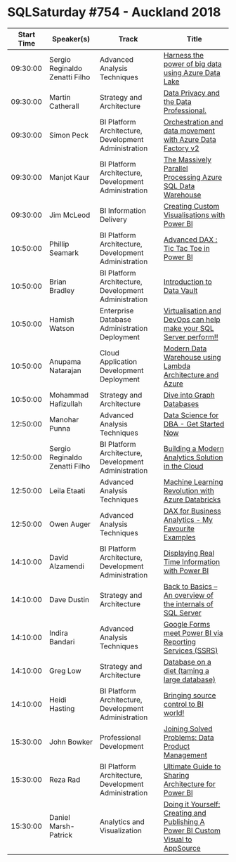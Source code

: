 # SQLSaturday #754 - Auckland 2018
Start Time|Speaker(s)|Track|Title
---|---|---|---
09:30:00|Sergio Reginaldo Zenatti Filho|Advanced Analysis Techniques|[Harness the power of big data using Azure Data Lake](75817.md)
09:30:00|Martin Catherall|Strategy and Architecture|[Data Privacy and the Data Professional.](80897.md)
09:30:00|Simon Peck|BI Platform Architecture, Development  Administration|[Orchestration and data movement with Azure Data Factory v2](83035.md)
09:30:00|Manjot Kaur|BI Platform Architecture, Development  Administration|[The Massively Parallel Processing Azure SQL Data Warehouse](84092.md)
09:30:00|Jim McLeod|BI Information Delivery|[Creating Custom Visualisations with Power BI](84290.md)
10:50:00|Phillip Seamark|BI Platform Architecture, Development  Administration|[Advanced DAX : Tic Tac Toe in Power BI](74268.md)
10:50:00|Brian Bradley|BI Platform Architecture, Development  Administration|[Introduction to Data Vault](82488.md)
10:50:00|Hamish Watson|Enterprise Database Administration  Deployment|[Virtualisation and DevOps can help make your SQL Server perform!!](83057.md)
10:50:00|Anupama Natarajan|Cloud Application Development  Deployment|[Modern Data Warehouse using Lambda Architecture and Azure](83967.md)
10:50:00|Mohammad Hafizullah|Strategy and Architecture|[Dive into Graph Databases](84107.md)
12:50:00|Manohar Punna|Advanced Analysis Techniques|[Data Science for DBA - Get Started Now](73892.md)
12:50:00|Sergio Reginaldo Zenatti Filho|BI Platform Architecture, Development  Administration|[Building a Modern Analytics Solution in the Cloud](83360.md)
12:50:00|Leila Etaati|Advanced Analysis Techniques|[Machine Learning Revolution with Azure Databricks](84263.md)
12:50:00|Owen Auger|Advanced Analysis Techniques|[DAX for Business Analytics - My Favourite Examples](84266.md)
14:10:00|David Alzamendi|BI Platform Architecture, Development  Administration|[Displaying Real Time Information with Power BI](78811.md)
14:10:00|Dave Dustin|Strategy and Architecture|[Back to Basics – An overview of the internals of SQL Server](80908.md)
14:10:00|Indira Bandari|Advanced Analysis Techniques|[Google Forms meet Power BI via Reporting Services (SSRS)](80937.md)
14:10:00|Greg Low|Strategy and Architecture|[Database on a diet (taming a large database)](82755.md)
14:10:00|Heidi Hasting|BI Platform Architecture, Development  Administration|[Bringing source control to BI world!](83220.md)
15:30:00|John Bowker|Professional Development|[Joining Solved Problems: Data Product Management](73934.md)
15:30:00|Reza Rad|BI Platform Architecture, Development  Administration|[Ultimate Guide to Sharing Architecture for Power BI](84262.md)
15:30:00|Daniel Marsh-Patrick|Analytics and Visualization|[Doing it Yourself: Creating and Publishing A Power BI Custom Visual to AppSource](85260.md)
